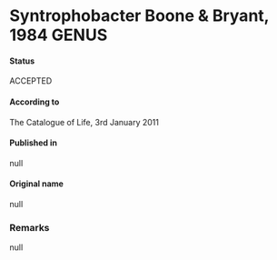 # Syntrophobacter Boone & Bryant, 1984 GENUS

#### Status
ACCEPTED

#### According to
The Catalogue of Life, 3rd January 2011

#### Published in
null

#### Original name
null

### Remarks
null